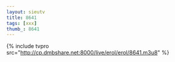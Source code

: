 ```yaml
--- 
layout: sieutv
title: 8641
tags: [xxx]
thumb_: 8641
---
```

{% include tvpro src="http://cp.dmbshare.net:8000/live/erol/erol/8641.m3u8" %} 
